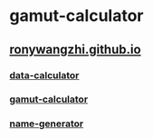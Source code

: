 # gamut-calculator

## [ronywangzhi.github.io](https://ronywangzhi.github.io)

### [data-calculator](https://ronywangzhi.github.io/data-calculator)

### [gamut-calculator](https://ronywangzhi.github.io/gamut-calculator)

### [name-generator](https://ronywangzhi.github.io/name-generator)